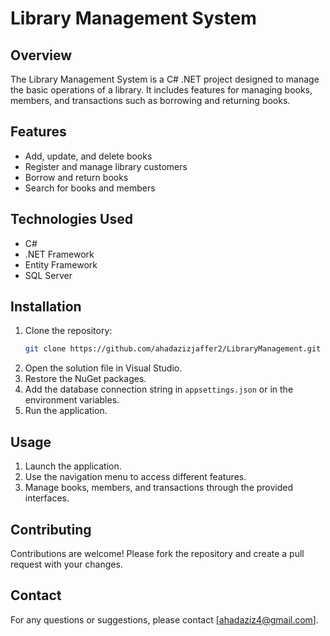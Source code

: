 # Library Management System

## Overview
The Library Management System is a C# .NET project designed to manage the basic operations of a library. It includes features for managing books, members, and transactions such as borrowing and returning books.

## Features
- Add, update, and delete books
- Register and manage library customers
- Borrow and return books
- Search for books and members

## Technologies Used
- C#
- .NET Framework
- Entity Framework
- SQL Server

## Installation
1. Clone the repository:
    ```bash
    git clone https://github.com/ahadazizjaffer2/LibraryManagement.git
    ```
2. Open the solution file in Visual Studio.
3. Restore the NuGet packages.
4. Add the database connection string in `appsettings.json` or in the environment variables.
5. Run the application.

## Usage
1. Launch the application.
2. Use the navigation menu to access different features.
3. Manage books, members, and transactions through the provided interfaces.

## Contributing
Contributions are welcome! Please fork the repository and create a pull request with your changes.

## Contact
For any questions or suggestions, please contact [ahadaziz4@gmail.com].
